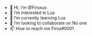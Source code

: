 - 👋 Hi, I’m @Firoxus
- 👀 I’m interested in Lua
- 🌱 I’m currently learning Lua
- 💞️ I’m looking to collaborate on No one
- 📫 How to reach me Firox#0001

<!---
Firoxus/Firoxus is a ✨ special ✨ repository because its `README.md` (this file) appears on your GitHub profile.
You can click the Preview link to take a look at your changes.
--->
